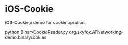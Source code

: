 # iOS-Cookie
iOS-Cookie,a demo for cookie opration

python BinaryCookieReader.py org.skyfox.AFNetworking-demo.binarycookies
